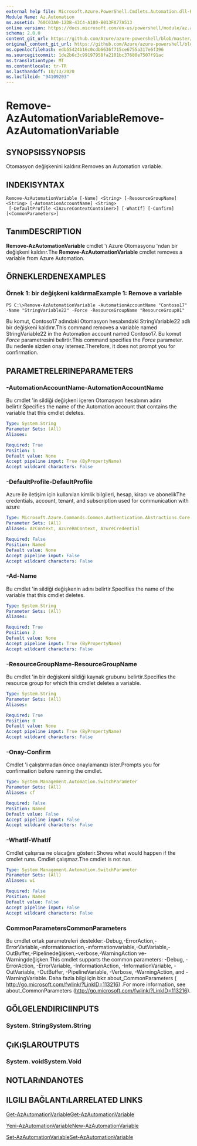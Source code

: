 ```yaml
---
external help file: Microsoft.Azure.PowerShell.Cmdlets.Automation.dll-Help.xml
Module Name: Az.Automation
ms.assetid: 760C03A0-12DB-43C4-A180-B013FA77A513
online version: https://docs.microsoft.com/en-us/powershell/module/az.automation/remove-azautomationvariable
schema: 2.0.0
content_git_url: https://github.com/Azure/azure-powershell/blob/master/src/Automation/Automation/help/Remove-AzAutomationVariable.md
original_content_git_url: https://github.com/Azure/azure-powershell/blob/master/src/Automation/Automation/help/Remove-AzAutomationVariable.md
ms.openlocfilehash: edb55424b16c0cdb6636f715ce6755a317e6f396
ms.sourcegitcommit: 1de2b6c3c99197958fa2101bc37680e7507f91ac
ms.translationtype: MT
ms.contentlocale: tr-TR
ms.lasthandoff: 10/13/2020
ms.locfileid: "94109203"
---
```

# <span data-ttu-id="e4a01-101">Remove-AzAutomationVariable</span><span class="sxs-lookup"><span data-stu-id="e4a01-101">Remove-AzAutomationVariable</span></span>

## <span data-ttu-id="e4a01-102">SYNOPSIS</span><span class="sxs-lookup"><span data-stu-id="e4a01-102">SYNOPSIS</span></span>
<span data-ttu-id="e4a01-103">Otomasyon değişkenini kaldırır.</span><span class="sxs-lookup"><span data-stu-id="e4a01-103">Removes an Automation variable.</span></span>

## <span data-ttu-id="e4a01-104">INDEKI</span><span class="sxs-lookup"><span data-stu-id="e4a01-104">SYNTAX</span></span>

```
Remove-AzAutomationVariable [-Name] <String> [-ResourceGroupName] <String> [-AutomationAccountName] <String>
 [-DefaultProfile <IAzureContextContainer>] [-WhatIf] [-Confirm] [<CommonParameters>]
```

## <span data-ttu-id="e4a01-105">Tanım</span><span class="sxs-lookup"><span data-stu-id="e4a01-105">DESCRIPTION</span></span>
<span data-ttu-id="e4a01-106">**Remove-AzAutomationVariable** cmdlet 'ı Azure Otomasyonu 'ndan bir değişkeni kaldırır.</span><span class="sxs-lookup"><span data-stu-id="e4a01-106">The **Remove-AzAutomationVariable** cmdlet removes a variable from Azure Automation.</span></span>

## <span data-ttu-id="e4a01-107">ÖRNEKLERDEN</span><span class="sxs-lookup"><span data-stu-id="e4a01-107">EXAMPLES</span></span>

### <span data-ttu-id="e4a01-108">Örnek 1: bir değişkeni kaldırma</span><span class="sxs-lookup"><span data-stu-id="e4a01-108">Example 1: Remove a variable</span></span>
```
PS C:\>Remove-AzAutomationVariable -AutomationAccountName "Contoso17" -Name "StringVariable22" -Force -ResourceGroupName "ResourceGroup01"
```

<span data-ttu-id="e4a01-109">Bu komut, Contoso17 adındaki Otomasyon hesabındaki StringVariable22 adlı bir değişkeni kaldırır.</span><span class="sxs-lookup"><span data-stu-id="e4a01-109">This command removes a variable named StringVariable22 in the Automation account named Contoso17.</span></span>
<span data-ttu-id="e4a01-110">Bu komut *Force* parametresini belirtir.</span><span class="sxs-lookup"><span data-stu-id="e4a01-110">This command specifies the *Force* parameter.</span></span>
<span data-ttu-id="e4a01-111">Bu nedenle sizden onay istemez.</span><span class="sxs-lookup"><span data-stu-id="e4a01-111">Therefore, it does not prompt you for confirmation.</span></span>

## <span data-ttu-id="e4a01-112">PARAMETRELERINE</span><span class="sxs-lookup"><span data-stu-id="e4a01-112">PARAMETERS</span></span>

### <span data-ttu-id="e4a01-113">-AutomationAccountName</span><span class="sxs-lookup"><span data-stu-id="e4a01-113">-AutomationAccountName</span></span>
<span data-ttu-id="e4a01-114">Bu cmdlet 'in sildiği değişkeni içeren Otomasyon hesabının adını belirtir.</span><span class="sxs-lookup"><span data-stu-id="e4a01-114">Specifies the name of the Automation account that contains the variable that this cmdlet deletes.</span></span>

```yaml
Type: System.String
Parameter Sets: (All)
Aliases:

Required: True
Position: 1
Default value: None
Accept pipeline input: True (ByPropertyName)
Accept wildcard characters: False
```

### <span data-ttu-id="e4a01-115">-DefaultProfile</span><span class="sxs-lookup"><span data-stu-id="e4a01-115">-DefaultProfile</span></span>
<span data-ttu-id="e4a01-116">Azure ile iletişim için kullanılan kimlik bilgileri, hesap, kiracı ve abonelik</span><span class="sxs-lookup"><span data-stu-id="e4a01-116">The credentials, account, tenant, and subscription used for communication with azure</span></span>

```yaml
Type: Microsoft.Azure.Commands.Common.Authentication.Abstractions.Core.IAzureContextContainer
Parameter Sets: (All)
Aliases: AzContext, AzureRmContext, AzureCredential

Required: False
Position: Named
Default value: None
Accept pipeline input: False
Accept wildcard characters: False
```

### <span data-ttu-id="e4a01-117">-Ad</span><span class="sxs-lookup"><span data-stu-id="e4a01-117">-Name</span></span>
<span data-ttu-id="e4a01-118">Bu cmdlet 'in sildiği değişkenin adını belirtir.</span><span class="sxs-lookup"><span data-stu-id="e4a01-118">Specifies the name of the variable that this cmdlet deletes.</span></span>

```yaml
Type: System.String
Parameter Sets: (All)
Aliases:

Required: True
Position: 2
Default value: None
Accept pipeline input: True (ByPropertyName)
Accept wildcard characters: False
```

### <span data-ttu-id="e4a01-119">-ResourceGroupName</span><span class="sxs-lookup"><span data-stu-id="e4a01-119">-ResourceGroupName</span></span>
<span data-ttu-id="e4a01-120">Bu cmdlet 'in bir değişkeni sildiği kaynak grubunu belirtir.</span><span class="sxs-lookup"><span data-stu-id="e4a01-120">Specifies the resource group for which this cmdlet deletes a variable.</span></span>

```yaml
Type: System.String
Parameter Sets: (All)
Aliases:

Required: True
Position: 0
Default value: None
Accept pipeline input: True (ByPropertyName)
Accept wildcard characters: False
```

### <span data-ttu-id="e4a01-121">-Onay</span><span class="sxs-lookup"><span data-stu-id="e4a01-121">-Confirm</span></span>
<span data-ttu-id="e4a01-122">Cmdlet 'i çalıştırmadan önce onaylamanızı ister.</span><span class="sxs-lookup"><span data-stu-id="e4a01-122">Prompts you for confirmation before running the cmdlet.</span></span>

```yaml
Type: System.Management.Automation.SwitchParameter
Parameter Sets: (All)
Aliases: cf

Required: False
Position: Named
Default value: False
Accept pipeline input: False
Accept wildcard characters: False
```

### <span data-ttu-id="e4a01-123">-WhatIf</span><span class="sxs-lookup"><span data-stu-id="e4a01-123">-WhatIf</span></span>
<span data-ttu-id="e4a01-124">Cmdlet çalışırsa ne olacağını gösterir.</span><span class="sxs-lookup"><span data-stu-id="e4a01-124">Shows what would happen if the cmdlet runs.</span></span>
<span data-ttu-id="e4a01-125">Cmdlet çalışmaz.</span><span class="sxs-lookup"><span data-stu-id="e4a01-125">The cmdlet is not run.</span></span>

```yaml
Type: System.Management.Automation.SwitchParameter
Parameter Sets: (All)
Aliases: wi

Required: False
Position: Named
Default value: False
Accept pipeline input: False
Accept wildcard characters: False
```

### <span data-ttu-id="e4a01-126">CommonParameters</span><span class="sxs-lookup"><span data-stu-id="e4a01-126">CommonParameters</span></span>
<span data-ttu-id="e4a01-127">Bu cmdlet ortak parametreleri destekler:-Debug,-ErrorAction,-ErrorVariable,-ınformationaction,-ınformationvariable,-OutVariable,-OutBuffer,-Pipelinedeğişken,-verbose,-WarningAction ve-Warningdeğişken.</span><span class="sxs-lookup"><span data-stu-id="e4a01-127">This cmdlet supports the common parameters: -Debug, -ErrorAction, -ErrorVariable, -InformationAction, -InformationVariable, -OutVariable, -OutBuffer, -PipelineVariable, -Verbose, -WarningAction, and -WarningVariable.</span></span> <span data-ttu-id="e4a01-128">Daha fazla bilgi için bkz about_CommonParameters ( http://go.microsoft.com/fwlink/?LinkID=113216) .</span><span class="sxs-lookup"><span data-stu-id="e4a01-128">For more information, see about_CommonParameters (http://go.microsoft.com/fwlink/?LinkID=113216).</span></span>

## <span data-ttu-id="e4a01-129">GÖLGELENDIRICI</span><span class="sxs-lookup"><span data-stu-id="e4a01-129">INPUTS</span></span>

### <span data-ttu-id="e4a01-130">System. String</span><span class="sxs-lookup"><span data-stu-id="e4a01-130">System.String</span></span>

## <span data-ttu-id="e4a01-131">ÇıKıŞLAR</span><span class="sxs-lookup"><span data-stu-id="e4a01-131">OUTPUTS</span></span>

### <span data-ttu-id="e4a01-132">System. void</span><span class="sxs-lookup"><span data-stu-id="e4a01-132">System.Void</span></span>

## <span data-ttu-id="e4a01-133">NOTLARıNDA</span><span class="sxs-lookup"><span data-stu-id="e4a01-133">NOTES</span></span>

## <span data-ttu-id="e4a01-134">ILGILI BAĞLANTıLAR</span><span class="sxs-lookup"><span data-stu-id="e4a01-134">RELATED LINKS</span></span>

[<span data-ttu-id="e4a01-135">Get-AzAutomationVariable</span><span class="sxs-lookup"><span data-stu-id="e4a01-135">Get-AzAutomationVariable</span></span>](./Get-AzAutomationVariable.md)

[<span data-ttu-id="e4a01-136">Yeni-AzAutomationVariable</span><span class="sxs-lookup"><span data-stu-id="e4a01-136">New-AzAutomationVariable</span></span>](./New-AzAutomationVariable.md)

[<span data-ttu-id="e4a01-137">Set-AzAutomationVariable</span><span class="sxs-lookup"><span data-stu-id="e4a01-137">Set-AzAutomationVariable</span></span>](./Set-AzAutomationVariable.md)


